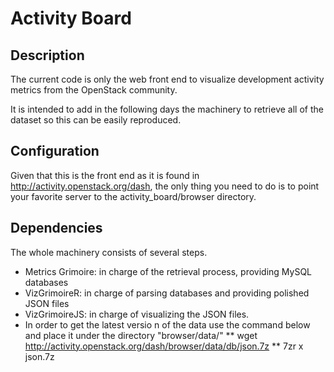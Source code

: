 Activity Board
==============

Description
-----------

The current code is only the web front end to visualize development activity 
metrics from the OpenStack community.

It is intended to add in the following days the machinery to retrieve all
of the dataset so this can be easily reproduced.


Configuration
-------------

Given that this is the front end as it is found in 
http://activity.openstack.org/dash, the only thing you need to do 
is to point your favorite server to the activity_board/browser directory.


Dependencies
------------

The whole machinery consists of several steps.
* Metrics Grimoire: in charge of the retrieval process, providing MySQL databases
* VizGrimoireR: in charge of parsing databases and providing polished JSON files
* VizGrimoireJS: in charge of visualizing the JSON files. 
* In order to get the latest versio n of the data use the command below and place
it under the directory "browser/data/"
** wget http://activity.openstack.org/dash/browser/data/db/json.7z
** 7zr x json.7z



